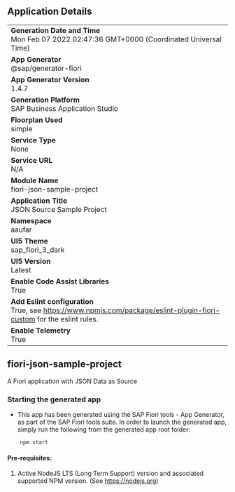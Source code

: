 ## Application Details
|               |
| ------------- |
|**Generation Date and Time**<br>Mon Feb 07 2022 02:47:36 GMT+0000 (Coordinated Universal Time)|
|**App Generator**<br>@sap/generator-fiori|
|**App Generator Version**<br>1.4.7|
|**Generation Platform**<br>SAP Business Application Studio|
|**Floorplan Used**<br>simple|
|**Service Type**<br>None|
|**Service URL**<br>N/A
|**Module Name**<br>fiori-json-sample-project|
|**Application Title**<br>JSON Source Sample Project|
|**Namespace**<br>aaufar|
|**UI5 Theme**<br>sap_fiori_3_dark|
|**UI5 Version**<br>Latest|
|**Enable Code Assist Libraries**<br>True|
|**Add Eslint configuration**<br>True, see https://www.npmjs.com/package/eslint-plugin-fiori-custom for the eslint rules.|
|**Enable Telemetry**<br>True|

## fiori-json-sample-project

A Fiori application with JSON Data as Source

### Starting the generated app

-   This app has been generated using the SAP Fiori tools - App Generator, as part of the SAP Fiori tools suite.  In order to launch the generated app, simply run the following from the generated app root folder:

```
    npm start
```

#### Pre-requisites:

1. Active NodeJS LTS (Long Term Support) version and associated supported NPM version.  (See https://nodejs.org)


